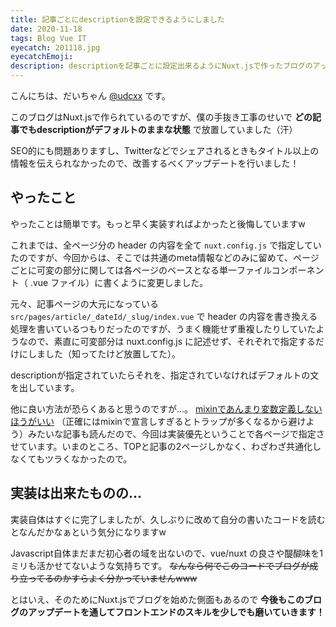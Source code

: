 ```yaml
---
title: 記事ごとにdescriptionを設定できるようにしました
date: 2020-11-18
tags: Blog Vue IT
eyecatch: 201118.jpg
eyecatchEmoji:
description: descriptionを記事ごとに設定出来るようにNuxt.jsで作ったブログのアップデートを行いました
---
```


こんにちは、だいちゃん [@udcxx](https://twitter.com/udc_xx) です。

このブログはNuxt.jsで作られているのですが、僕の手抜き工事のせいで **どの記事でもdescriptionがデフォルトのままな状態** で放置していました（汗）

SEO的にも問題ありますし、Twitterなどでシェアされるときもタイトル以上の情報を伝えられなかったので、改善するべくアップデートを行いました！

## やったこと

やったことは簡単です。もっと早く実装すればよかったと後悔していますw

これまでは、全ページ分の header の内容を全て `nuxt.config.js` で指定していたのですが、今回からは、そこでは共通のmeta情報などのみに留めて、ページごとに可変の部分に関しては各ページのベースとなる単一ファイルコンポーネント（ .vue ファイル）に書くように変更しました。

元々、記事ページの大元になっている `src/pages/article/_dateId/_slug/index.vue` で header の内容を書き換える処理を書いているつもりだったのですが、うまく機能せず重複したりしていたようなので、素直に可変部分は nuxt.config.js に記述せず、それぞれで指定するだけにしました（知ってたけど放置してた）。

descriptionが指定されていたらそれを、指定されていなければデフォルトの文を出しています。

他に良い方法が恐らくあると思うのですが...。 [mixinであんまり変数定義しないほうがいい](https://aloerina01.github.io/blog/2018-12-25-1#%E5%AE%A3%E8%A8%80%E9%83%A8%E5%88%86%E3%81%AF%E5%85%B1%E9%80%9A%E5%8C%96%E3%81%97%E3%81%AA%E3%81%84%E3%81%A4%E3%81%BE%E3%82%8Amixin%E3%82%92%E4%BD%BF%E3%82%8F%E3%81%AA%E3%81%84) （正確にはmixinで宣言しすぎるとトラップが多くなるから避けよう）みたいな記事も読んだので、今回は実装優先ということで各ページで指定させています。いまのところ、TOPと記事の2ページしかなく、わざわざ共通化しなくてもツラくなかったので。

## 実装は出来たものの...

実装自体はすぐに完了しましたが、久しぶりに改めて自分の書いたコードを読むとなんだかなぁという気分になりますw

Javascript自体まだまだ初心者の域を出ないので、vue/nuxt の良さや醍醐味を1ミリも活かせてないような気持ちです。 ~~なんなら何でこのコードでブログが成り立ってるのかすらよく分かっていませんwww~~

とはいえ、そのためにNuxt.jsでブログを始めた側面もあるので **今後もこのブログのアップデートを通してフロントエンドのスキルを少しでも磨いていきます！**
